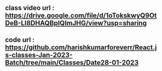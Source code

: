 ## class video url : https://drive.google.com/file/d/1oTokskwyQ9OtDeB-LI8DHAQBpIQImJHG/view?usp=sharing

## code url : https://github.com/harishkumarforeverr/React.js-classes-Jan-2023-Batch/tree/main/Classes/Date28-01-2023
